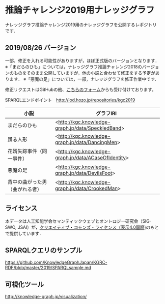# 推論チャレンジ2019用ナレッジグラフ
ナレッジグラフ推論チャレンジ2019用のナレッジグラフを公開するレポジトリです．  
  
## 2019/08/26 バージョン  
一部，修正を入れる可能性がありますが，ほぼ正式版のバージョンとなります．   
※「まだらのひも」については，ナレッジグラフ推論チャレンジ2018のバージョンのものをそのまま公開していますが，他の小説と合わせて修正をする予定があります．
※「悪魔の足」については，一部，ナレッジグラフを修正作業中です．

修正リクエストはGitHubの他、<a href="https://drive.google.com/open?id=1IqiOrPTSvHVBnbAkBJDo3mcWZ3AOHigXS0lWgL94ubQ">こちらのフォーム</a>からも受け付けております。  

SPARQLエンドポイント　http://lod.hozo.jp/repositories/kgc2019  
  
|小説|グラフIRI|
----|----
|まだらのひも|&lt;http://kgc.knowledge-graph.jp/data/SpeckledBand&gt;|
|踊る人形|&lt;http://kgc.knowledge-graph.jp/data/DancingMen&gt;|
|花婿失踪事件（同一事件）|&lt;http://kgc.knowledge-graph.jp/data/ACaseOfIdentity&gt;|
|悪魔の足|&lt;http://kgc.knowledge-graph.jp/data/DevilsFoot&gt;|
|背中の曲がった男（曲がれる者）|&lt;http://kgc.knowledge-graph.jp/data/CrookedMan&gt;|

## ライセンス
本データは人工知能学会セマンティックウェブとオントロジー研究会（SIG-SWO, JSAI）が，[クリエイティブ・コモンズ・ライセンス（表示4.0国際)](https://creativecommons.org/licenses/by/4.0/)のもとで提供しています．

## SPARQLクエリのサンプル
https://github.com/KnowledgeGraphJapan/KGRC-RDF/blob/master/2019/SPARQLsample.md

## 可視化ツール
http://knowledge-graph.jp/visualization/


